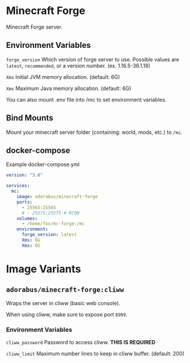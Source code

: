 # Minecraft Forge
Minecraft Forge server.

## Environment Variables
`forge_version` Which version of forge server to use. Possible values are `latest`, `recommended`, or a version number. (ex. 1.16.5-36.1.18)

`Xms` Initial JVM memory allocation. (default: 6G)

`Xmx` Maximum Java memory allocation. (default: 6G)

You can also mount .env file into /mc to set environment variables.

## Bind Mounts
Mount your minecraft server folder (containing: world, mods, etc.) to `/mc`.

## docker-compose
Example docker-compose.yml
```yml
version: "3.8"

services:
  mc:
    image: adorabus/minecraft-forge
    ports:
      - 25565:25565
      # - 25575:25575 # RCON
    volumes:
      - /home/fox/mc-forge:/mc
    environment:
      forge_version: latest
      Xms: 6G
      Xmx: 6G
```

# Image Variants

## `adorabus/minecraft-forge:cliww`
Wraps the server in cliww (basic web console).

When using cliww, make sure to expose port `8999`.

### Environment Variables

`cliww_password` Password to access cliww. **THIS IS REQUIRED**

`cliww_limit` Maximum number lines to keep in cliww buffer. (default: 200)
